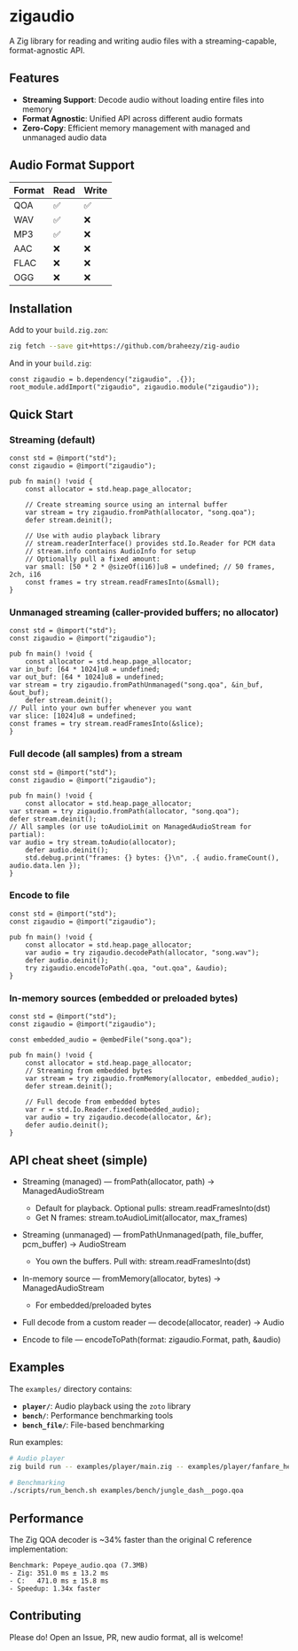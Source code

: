 # zigaudio

A Zig library for reading and writing audio files with a streaming-capable, format-agnostic API.

## Features

- **Streaming Support**: Decode audio without loading entire files into memory
- **Format Agnostic**: Unified API across different audio formats
- **Zero-Copy**: Efficient memory management with managed and unmanaged audio data

## Audio Format Support

| Format | Read | Write |
|--------|------|-------|
| QOA    | ✅   | ✅    |
| WAV    | ✅   | ❌    |
| MP3    | ✅   | ❌    |
| AAC    | ❌   | ❌    |
| FLAC   | ❌   | ❌    |
| OGG    | ❌   | ❌    |

## Installation

Add to your `build.zig.zon`:

```bash
zig fetch --save git+https://github.com/braheezy/zig-audio
```

And in your `build.zig`:

```zig
const zigaudio = b.dependency("zigaudio", .{});
root_module.addImport("zigaudio", zigaudio.module("zigaudio"));
```

## Quick Start

### Streaming (default)

```zig
const std = @import("std");
const zigaudio = @import("zigaudio");

pub fn main() !void {
    const allocator = std.heap.page_allocator;

    // Create streaming source using an internal buffer
    var stream = try zigaudio.fromPath(allocator, "song.qoa");
    defer stream.deinit();

    // Use with audio playback library
    // stream.readerInterface() provides std.Io.Reader for PCM data
    // stream.info contains AudioInfo for setup
    // Optionally pull a fixed amount:
    var small: [50 * 2 * @sizeOf(i16)]u8 = undefined; // 50 frames, 2ch, i16
    const frames = try stream.readFramesInto(&small);
}
```

### Unmanaged streaming (caller-provided buffers; no allocator)

```zig
const std = @import("std");
const zigaudio = @import("zigaudio");

pub fn main() !void {
    const allocator = std.heap.page_allocator;
var in_buf: [64 * 1024]u8 = undefined;
var out_buf: [64 * 1024]u8 = undefined;
var stream = try zigaudio.fromPathUnmanaged("song.qoa", &in_buf, &out_buf);
    defer stream.deinit();
// Pull into your own buffer whenever you want
var slice: [1024]u8 = undefined;
const frames = try stream.readFramesInto(&slice);
}
```

### Full decode (all samples) from a stream

```zig
const std = @import("std");
const zigaudio = @import("zigaudio");

pub fn main() !void {
    const allocator = std.heap.page_allocator;
var stream = try zigaudio.fromPath(allocator, "song.qoa");
defer stream.deinit();
// All samples (or use toAudioLimit on ManagedAudioStream for partial):
var audio = try stream.toAudio(allocator);
    defer audio.deinit();
    std.debug.print("frames: {} bytes: {}\n", .{ audio.frameCount(), audio.data.len });
}
```

### Encode to file

```zig
const std = @import("std");
const zigaudio = @import("zigaudio");

pub fn main() !void {
    const allocator = std.heap.page_allocator;
    var audio = try zigaudio.decodePath(allocator, "song.wav");
    defer audio.deinit();
    try zigaudio.encodeToPath(.qoa, "out.qoa", &audio);
}
```

### In-memory sources (embedded or preloaded bytes)

```zig
const std = @import("std");
const zigaudio = @import("zigaudio");

const embedded_audio = @embedFile("song.qoa");

pub fn main() !void {
    const allocator = std.heap.page_allocator;
    // Streaming from embedded bytes
    var stream = try zigaudio.fromMemory(allocator, embedded_audio);
    defer stream.deinit();

    // Full decode from embedded bytes
    var r = std.Io.Reader.fixed(embedded_audio);
    var audio = try zigaudio.decode(allocator, &r);
    defer audio.deinit();
}
```

## API cheat sheet (simple)

- Streaming (managed) — fromPath(allocator, path) -> ManagedAudioStream
  - Default for playback. Optional pulls: stream.readFramesInto(dst)
  - Get N frames: stream.toAudioLimit(allocator, max_frames)

- Streaming (unmanaged) — fromPathUnmanaged(path, file_buffer, pcm_buffer) -> AudioStream
  - You own the buffers. Pull with: stream.readFramesInto(dst)

- In-memory source — fromMemory(allocator, bytes) -> ManagedAudioStream
  - For embedded/preloaded bytes

- Full decode from a custom reader — decode(allocator, reader) -> Audio

- Encode to file — encodeToPath(format: zigaudio.Format, path, &audio)

## Examples

The `examples/` directory contains:

- **`player/`**: Audio playback using the `zoto` library
- **`bench/`**: Performance benchmarking tools
- **`bench_file/`**: File-based benchmarking

Run examples:

```bash
# Audio player
zig build run -- examples/player/main.zig -- examples/player/fanfare_heartcontainer.qoa

# Benchmarking
./scripts/run_bench.sh examples/bench/jungle_dash__pogo.qoa
```

## Performance

The Zig QOA decoder is ~34% faster than the original C reference implementation:

```
Benchmark: Popeye_audio.qoa (7.3MB)
- Zig: 351.0 ms ± 13.2 ms
- C:   471.0 ms ± 15.8 ms
- Speedup: 1.34x faster
```

## Contributing

Please do! Open an Issue, PR, new audio format, all is welcome!
